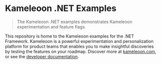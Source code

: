 # Kameleoon .NET Examples

> The Kameleoon .NET examples demonstrates Kameleoon experimentation and feature flags.

This repository is home to the Kameleoon examples for the .NET Framework. Kameleoon is a powerful experimentation and personalization platform for product teams that enables you to make insightful discoveries by testing the features on your roadmap. Discover more at [kameleoon.com](https://kameleoon.com), or see the [developer documentation](https://developers.kameleoon.com).
